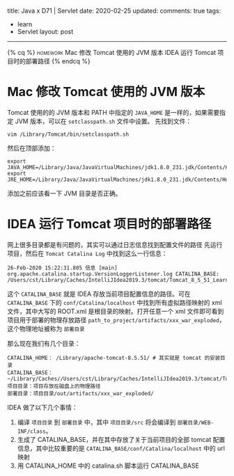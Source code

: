 title: Java x D71 | Servlet
date: 2020-02-25
updated: 
comments: true
tags:
  - learn
  - Servlet
layout: post
---
{% cq %}
<span style="font-variant: small-caps;">homework</span>
Mac 修改 Tomcat 使用的 JVM 版本
IDEA 运行 Tomcat 项目时的部署路径
{% endcq %}
<!--more-->

# Mac 修改 Tomcat 使用的 JVM 版本
Tomcat 使用的的 JVM 版本和 PATH 中指定的 `JAVA_HOME` 是一样的，如果需要指定 JVM 版本，可以在 `setclasspath.sh` 文件中设置。
先找到文件：
```shell
vim /Library/Tomcat/bin/setclasspath.sh
```

然后在顶部添加：
```shell
export JAVA_HOME=/Library/Java/JavaVirtualMachines/jdk1.8.0_231.jdk/Contents/Home/
export JRE_HOME=/Library/Java/JavaVirtualMachines/jdk1.8.0_231.jdk/Contents/Home/jre
```
添加之前应该看一下 JVM 目录是否正确。

# IDEA 运行 Tomcat 项目时的部署路径
网上很多目录都是有问题的，其实可以通过日志信息找到配置文件的路径
先运行项目，然后在 `Tomcat Catalina Log` 中找到这么一行信息：
```shell
26-Feb-2020 15:22:31.805 信息 [main] org.apache.catalina.startup.VersionLoggerListener.log CATALINA_BASE:         /Users/cst/Library/Caches/IntelliJIdea2019.3/tomcat/Tomcat_8_5_51_LearnServlet
```
这个 `CATALINA_BASE` 就是 IDEA 存放当前项目配置信息的路径。可在 `CATALINA_BASE` 下的 `conf/Catalina/localhost` 中找到所有虚拟路径映射的 xml 文件，其中大写的 ROOT.xml 是根目录的映射。打开任意一个 xml 文件即可看到项目用于部署的物理存放路径 `path_to_project/artifacts/xxx_war_exploded`，这个物理地址被称为 `部署目录`

那么现在我们有几个目录：
```shell
CATALINA_HOME： /Library/apache-tomcat-8.5.51/ # 其实就是 tomcat 的安装目录
CATALINA_BASE： ~/Library/Caches//Users/cst/Library/Caches/IntelliJIdea2019.3/tomcat/Tomcat_8_5_51_LearnServlet/
项目目录：项目存放在磁盘上的物理路径
部署目录：项目目录/out/artifacts/xxx_war_exploded/
```

IDEA 做了以下几个事情：
1. 编译 `项目目录` 到 `部署目录` 中，其中 `项目目录/src` 将会编译到 `部署目录/WEB-INF/class`。
2. 生成了 CATALINA_BASE，并在其中存放了关于当前项目的全部 tomcat 配置信息，其中比较重要的是 `CATALINA_BASE/conf/Catalina/localhost` 中的 url 映射
3. 用 CATALINA_HOME 中的 catalina.sh 脚本运行 CATALINA_BASE